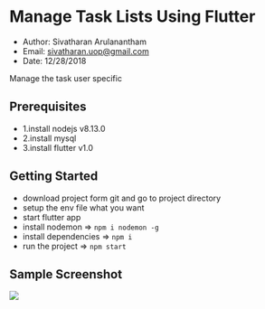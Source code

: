 # Manage Task Lists Using Flutter
- Author: Sivatharan Arulanantham
- Email: sivatharan.uop@gmail.com
- Date: 12/28/2018
   
 Manage the task user specific

## Prerequisites
- 1.install nodejs v8.13.0
- 2.install mysql
- 3.install flutter v1.0

## Getting Started
- download project form git and go to project directory
- setup the env file what you want
- start flutter app
- install nodemon => `npm i nodemon -g`
- install dependencies => `npm i`
- run the project => `npm start`


## Sample Screenshot
![](https://github.com/sivatharan/manage-task-lists-using-flutter/blob/master/Images/1.png)
